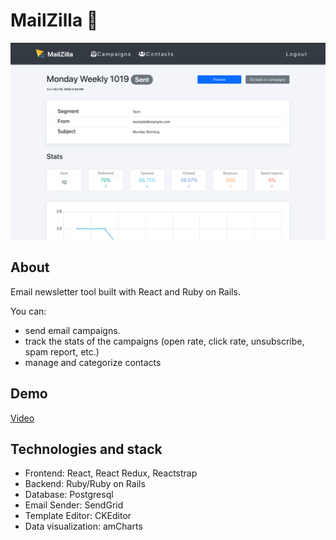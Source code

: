 # MailZilla 📩
![screenshot](./screenshot.png)

## About
Email newsletter tool built with React and Ruby on Rails.

You can:
* send email campaigns.
* track the stats of the campaigns (open rate, click rate, unsubscribe, spam report, etc.)
* manage and categorize contacts

## Demo

[Video](https://www.youtube.com/watch?v=lAlcbW7LLvw&feature=youtu.be)

## Technologies and stack

* Frontend: React, React Redux, Reactstrap
* Backend: Ruby/Ruby on Rails
* Database: Postgresql
* Email Sender: SendGrid
* Template Editor: CKEditor
* Data visualization: amCharts

